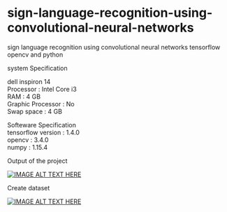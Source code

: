 # sign-language-recognition-using-convolutional-neural-networks
sign language recognition using convolutional neural networks tensorflow opencv and python

system Specification<br />

dell inspiron 14<br />
Processor : Intel Core i3<br />
RAM : 4 GB<br />
Graphic Processor : No<br />
Swap space : 4 GB<br />


Softeware Specification<br />
tensorflow version : 1.4.0<br />
opencv : 3.4.0<br />
numpy : 1.15.4<br />


 Output of the project

[![IMAGE ALT TEXT HERE](https://img.youtube.com/vi/3TOiZiPHpTU/0.jpg)](https://www.youtube.com/watch?v=3TOiZiPHpTU&t=7s)


Create dataset

[![IMAGE ALT TEXT HERE](https://img.youtube.com/vi/6H-YQlrgn6U/0.jpg)](https://www.youtube.com/watch?v=6H-YQlrgn6U&t=7s)


